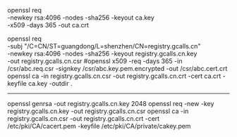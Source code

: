 openssl req \
    -newkey rsa:4096 -nodes -sha256 -keyout ca.key \
    -x509 -days 365 -out ca.crt

openssl req \
    -subj "/C=CN/ST=guangdong/L=shenzhen/CN=registry.gcalls.cn" \
    -newkey rsa:4096 -nodes -sha256 -keyout registry.gcalls.cn.key \
    -out registry.gcalls.cn.csr
#openssl x509 -req -days 365 -in /csr/abc.req.csr -signkey /csr/abc.key.pem.encrypted -out /csr/abc.cert.crt
openssl ca -in registry.gcalls.cn.csr -out registry.gcalls.cn.crt -cert ca.crt -keyfile ca.key -outdir .

---------------------


openssl genrsa -out registry.gcalls.cn.key 2048
openssl req -new -key registry.gcalls.cn.key -out registry.gcalls.cn.csr
openssl ca -in registry.gcalls.cn.csr -out registry.gcalls.cn.crt -cert /etc/pki/CA/cacert.pem -keyfile /etc/pki/CA/private/cakey.pem
